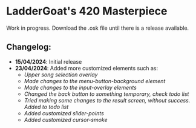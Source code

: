 # LadderGoat's 420 Masterpiece

Work in progress. Download the .osk file until there is a release available.

## Changelog:

* __15/04/2024__: Initial release
* __23/04/2024__: Added more customized elements such as:
  - _Upper song selection overlay_
  - _Made changes to the menu-button-background element_
  - _Made changes to the input-overlay elements_
  - _Changed the back button to something temporary, check todo list_
  - _Tried making some changes to the result screen, without success. Added to todo list_
  - _Added customized slider-points_
  - _Added customized cursor-smoke_
